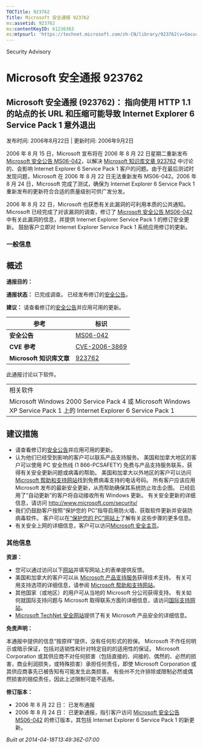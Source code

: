 ```yaml
---
TOCTitle: 923762
Title: Microsoft 安全通报 923762
ms:assetid: 923762
ms:contentKeyID: 61236363
ms:mtpsurl: 'https://technet.microsoft.com/zh-CN/library/923762(v=Security.10)'
---
```


Security Advisory

Microsoft 安全通报 923762
=========================

Microsoft 安全通报 (923762)： 指向使用 HTTP 1.1 的站点的长 URL 和压缩可能导致 Internet Explorer 6 Service Pack 1 意外退出
-------------------------------------------------------------------------------------------------------------------------

发布时间: 2006年8月22日 | 更新时间: 2006年9月2日

2006 年 8 月 15 日，Microsoft 宣布将在 2006 年 8 月 22 日星期二重新发布 [Microsoft 安全公告 MS06-042](http://technet.microsoft.com/security/bulletin/ms06-042)，以解决 [Microsoft 知识库文章 923762](http://support.microsoft.com/kb/923762/) 中讨论的、会影响 Internet Explorer 6 Service Pack 1 客户的问题。由于在最后测试时发现问题，Microsoft 在 2006 年 8 月 22 日无法重新发布 MS06-042。2006 年 8 月 24 日，Microsoft 完成了测试，确保为 Internet Explorer 6 Service Pack 1 重新发布的更新符合合适的质量级别可供广发分发。

2006 年 8 月 22 日，Microsoft 也获悉有关此漏洞的可利用本质的公共通知。 Microsoft 已经完成了对该漏洞的调查，修订了 [Microsoft 安全公告 MS06-042](http://technet.microsoft.com/security/bulletin/ms06-042) 中有关此漏洞的信息，并提供 Internet Explorer Service Pack 1 的修订安全更新。 鼓励客户立即对 Internet Explorer Service Pack 1 系统应用修订的更新。

### 一般信息

概述
----

<span></span>
**通报目的：**

**通报状态：** 已完成调查。 已经发布修订的[安全公告](http://technet.microsoft.com/security/bulletin/ms06-042)。

**建议：** 请查看修订的[安全公告](http://technet.microsoft.com/security/bulletin/ms06-042)并应用可用的更新。

| 参考                     | 标识                                                                             |
|--------------------------|----------------------------------------------------------------------------------|
| **安全公告**             | [MS06-042](http://technet.microsoft.com/security/bulletin/ms06-042)              |
| **CVE 参考**             | [CVE-2006-3869](http://www.cve.mitre.org/cgi-bin/cvename.cgi?name=cve-2006-3869) |
| **Microsoft 知识库文章** | [923762](http://support.microsoft.com/kb/923762)                                 |

此通报讨论以下软件。

|                                                                                                                      |
|----------------------------------------------------------------------------------------------------------------------|
| 相关软件                                                                                                             |
| Microsoft Windows 2000 Service Pack 4 或 Microsoft Windows XP Service Pack 1 上的 Internet Explorer 6 Service Pack 1 |

建议措施
--------

<span></span>
-   请查看修订的[安全公告](http://technet.microsoft.com/security/bulletin/ms06-042)并应用可用的更新。
-   认为他们已经受到影响的客户可以联系产品支持服务。 美国和加拿大地区的客户可以使用 PC 安全热线 (1 866-PCSAFETY) 免费与产品支持服务联系，获得有关安全更新问题或病毒的帮助。 美国和加拿大以外地区的客户可以访问 [Microsoft 帮助和支持网站](http://support.microsoft.com/security/)找到免费病毒支持的电话号码。
    所有客户应该应用 Microsoft 发布的最新安全更新，从而帮助确保其系统防止攻击企图。 已经启用了“自动更新”的客户将自动接收所有 Windows 更新。 有关安全更新的详细信息，请访问 <http://www.microsoft.com/security/>
-   我们仍鼓励客户按照“保护您的 PC”指导启用防火墙、获取软件更新并安装防病毒软件。 客户可以在[“保护您的 PC”网站上](http://www.microsoft.com/protect)了解有关这些步骤的更多信息。
-   有关安全上网的详细信息，客户可以访问[Microsoft 安全主页](http://www.microsoft.com/security)。

### 其他信息

**资源：**

-   您可以通过访问以下[网站](https://support.microsoft.com/common/survey.aspx?scid=sw;en;1257&amp;showpage=1&amp;ws=technet&amp;sd=tech)并填写网站上的表单提供反馈。
-   美国和加拿大的客户可以从 [Microsoft 产品支持服务](http://go.microsoft.com/fwlink/?linkid=21131)获得技术支持。 有关可用支持选项的详细信息，请参阅 [Microsoft 帮助和支持网站](http://support.microsoft.com/default.aspx?ln=zh-cn)。
-   其他国家（或地区）的用户可从当地的 Microsoft 分公司获得支持。 有关如何就国际支持问题与 Microsoft 取得联系方面的详细信息，请访问[国际支持网站](http://go.microsoft.com/fwlink/?linkid=21155)。
-   [Microsoft TechNet 安全网站](http://go.microsoft.com/fwlink/?linkid=21132)提供了有关 Microsoft 产品安全的详细信息。

**免责声明：**

本通报中提供的信息“按原样”提供，没有任何形式的担保。 Microsoft 不作任何明示或暗示保证，包括对适销性和针对特定目的的适用性的保证。 Microsoft Corporation 或其供应商不对任何损害（包括直接的、间接的、偶然的、必然的损害，商业利润损失，或特殊损害）承担任何责任，即使 Microsoft Corporation 或其供应商事先已被告知有可能发生此类损害。 有些州不允许排除或限制必然或偶然损害的赔偿责任，因此上述限制可能不适用。

**修订版本：**

-   2006 年 8 月 22 日： 已发布通报
-   2006 年 8 月 24 日： 已更新通报，指引客户访问 [Microsoft 安全公告 MS06-042](http://technet.microsoft.com/security/bulletin/ms06-042) 的修订版本，其包括 Internet Explorer 6 Service Pack 1 的新更新。

*Built at 2014-04-18T13:49:36Z-07:00*
